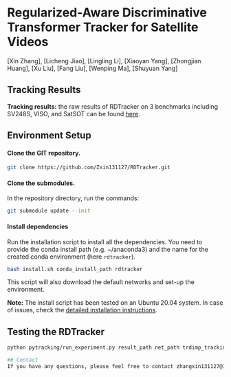 # Regularized-Aware Discriminative Transformer Tracker for Satellite Videos
[Xin Zhang], [Licheng Jiao], [Lingling Li], [Xiaoyan Yang], [Zhongjian Huang], [Xu Liu], [Fang Liu], [Wenping Ma], [Shuyuan Yang]

## Tracking Results

**Tracking results:** the raw results of RDTracker on 3 benchmarks including SV248S, VISO, and SatSOT can be found [here](https://github.com/Zxin131127/RDTracker/Results).

## Environment Setup

#### Clone the GIT repository.  
```bash
git clone https://github.com/Zxin131127/RDTracker.git
```
#### Clone the submodules.  
In the repository directory, run the commands:  
```bash
git submodule update --init  
```  
#### Install dependencies
Run the installation script to install all the dependencies. You need to provide the conda install path (e.g. ~/anaconda3) and the name for the created conda environment (here ```rdtracker```).  
```bash
bash install.sh conda_install_path rdtracker
```  
This script will also download the default networks and set-up the environment.  

**Note:** The install script has been tested on an Ubuntu 20.04 system. In case of issues, check the [detailed installation instructions](INSTALL.md). 

## Testing the RDTracker

```bash
python pytracking/run_experiment.py result_path net_path trdimp_trackingnet cascade_level

## Contact
If you have any questions, please feel free to contact zhangxin131127@163.com

